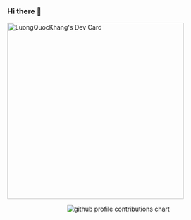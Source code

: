 ### Hi there 👋

<a href="https://app.daily.dev/luongquockhang"><img src="https://api.daily.dev/devcards/1413284059f34aa4b84c4ad27db4a92c.png?r=fd8" width="400" alt="LuongQuocKhang's Dev Card"/></a>

<!--
**LuongQuocKhang/LuongQuocKhang** is a ✨ _special_ ✨ repository because its `README.md` (this file) appears on your GitHub profile.

Here are some ideas to get you started:

- 🔭 I’m currently working on ...
- 🌱 I’m currently learning ...
- 👯 I’m looking to collaborate on ...
- 🤔 I’m looking for help with ...
- 💬 Ask me about ...
- 📫 How to reach me: ...
- 😄 Pronouns: ...
- ⚡ Fun fact: ...
-->

<p align="center" >
	<picture>
	  <source media="(prefers-color-scheme: dark)"  srcset="https://raw.githubusercontent.com/LuongQuocKhang/LuongQuocKhang/output-3d-contrib/night.svg" />
	  <source media="(prefers-color-scheme: light)" srcset="https://raw.githubusercontent.com/LuongQuocKhang/LuongQuocKhang/output-3d-contrib/day.svg" />
	  <img alt="github profile contributions chart" src="https://raw.githubusercontent.com/LuongQuocKhang/LuongQuocKhang/output-3d-contrib/day.svg" />
	</picture>
</p>
